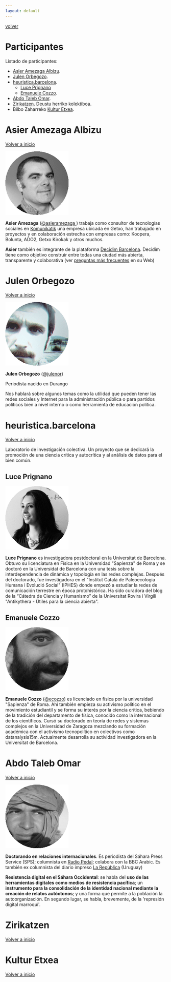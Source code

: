 ```yaml
---
layout: default
---
```


[volver](./)

# Participantes

Listado de participantes:

* [Asier Amezaga Albizu](#asier-amezaga-albizu).
* [Julen Orbegozo](#julen-orbegozo). 
* [heuristica.barcelona](#heuristica.barcelona).
	* [Luce Prignano](#luce-prignano)
	* [Emanuele Cozzo](#emanuele-cozzo).
* [Abdo Taleb Omar](abdo-taleb-omar).
* [Zirikatzen](#zirikatzen). Deustu herriko kolektiboa. 
* Bilbo Zaharreko [Kultur Etxea](#kultur-etxea).

# Asier Amezaga Albizu

[Volver a inicio](#participantes)

![](images/ponentes/Asier_Amezaga_Albizu_Circle.gif)

**Asier Amezaga** ([@asieramezaga ](https://twitter.com/asieramezaga)) trabaja como consultor de tecnologías sociales en [Komunikatik](http://www.komunikatik.com/) una empresa ubicada en Getxo, han trabajado en proyectos y en colaboración estrecha con empresas como: Koopera, Bolunta, ADO2, Getxo Kirokak y otros muchos. 

**Asier** también es integrante de la plataforma [Decidim Barcelona](https://www.decidim.barcelona/?locale=es). Decidim tiene como objetivo construir entre todas una ciudad más abierta, transparente y colaborativa (ver [preguntas más frecuentes](https://www.decidim.barcelona/pages/more-information?locale=es) en su Web)

# Julen Orbegozo

[Volver a inicio](#participantes)

![](images/ponentes/Julen_Orbegozo_Circle.gif)

**Julen Orbegozo** ([@julenor](https://twitter.com/julenor))

Periodista nacido en Durango 

Nos hablará sobre algunos temas como la utilidad que pueden tener las redes sociales y Internet para la administración pública o para partidos políticos bien a nivel interno o como herramienta de educación política. 

# heuristica.barcelona

[Volver a inicio](#participantes)

Laboratorio de investigación colectiva. Un proyecto que se dedicará la promoción de una ciencia crítica y autocrítica y al análisis de datos para el bien común.

## Luce Prignano

![](images/ponentes/Luce_Prignano_circle.gif)

**Luce Prignano** es investigadora postdoctoral en la Universitat de Barcelona. Obtuvo su licenciatura en Física en la Universidad "Sapienza" de Roma y se doctoró en la Universidat de Barcelona con una tesis sobre la interdependencia de dinámica y topología en las redes complejas. Después del doctorado, fue investigadora en el "Institut Català de Paleoecologia Humana i Evolució Social" (IPHES) donde empezó a estudiar la redes de comunicación terrestre en época protohistórica. Ha sido curadora del blog de la “Cátedra de Ciencia y Humanismo” de la Universitat Rovira i Virgili "Antikythera - Útiles para la ciencia abierta".

## Emanuele Cozzo

![](images/ponentes/Emanuele_Cozzo_circle.gif)

**Emanuele Cozzo** ([@ecozzo](https://twitter.com/ecozzo)) es licenciado en física por la universidad "Sapienza" de Roma. Ahí también empieza su activismo político en el movimiento estudiantil y se forma su interés por la ciencia crítica, bebiendo de la tradición del departamento de física, conocido como la internacional de los científicos. Cursó su doctorado en teoría de redes y sistemas complejos en la Universidad de Zaragoza mezclando su formación académica con el activismo tecnopolítico en colectivos como datanalysis15m. Actualmente desarrolla su actividad investigadora en la Universitat de Barcelona.

# Abdo Taleb Omar

[Volver a inicio](#participantes)

![](images/ponentes/Abdo_Taleb_Omar_circle.gif)

**Doctorando en relaciones internacionales**. Es periodista del Sáhara Press Service (SPS); columnista en [Radio Pedal](http://radiopedal.uy/); colabora con la BBC Arabic. Es también ex columnista del diario impreso [La República](http://www.republica.com.uy/edicion-impresa/) (Uruguay)

**Resistencia digital en el Sáhara Occidental**: se habla del **uso de las herramientas digitales como medios de resistencia pacífica**; un **instrumento para la consolidación de la identidad nacional mediante la creación de relatos autóctonos**; y una forma que permite a la población la autoorganización. En segundo lugar, se habla, brevemente, de la 'represión digital marroquí'.

# Zirikatzen

[Volver a inicio](#participantes)


# Kultur Etxea

[Volver a inicio](#participantes)